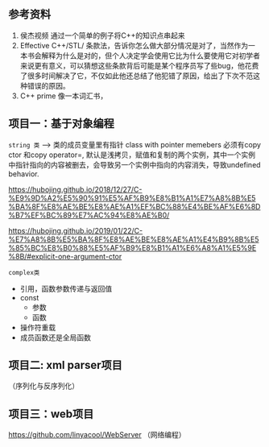 
## 参考资料
1. 侯杰视频
   通过一个简单的例子将C++的知识点串起来
2. Effective C++/STL/ 
   条款法，告诉你怎么做大部分情况是对了，当然作为一本书会解释为什么是对的，但个人决定学会使用它比为什么要使用它对初学者来说更有意义，可以猜想这些条款背后可能是某个程序员写了些bug，他花费了很多时间解决了它，不仅如此他还总结了他犯错了原因，给出了下次不范这种错误的原因。
3. C++ prime
   像一本词汇书，

## 项目一：基于对象编程
`string 类` --> 类的成员变量里有指针
class with pointer memebers 必须有copy ctor 和copy operator=, 默认是浅拷贝，赋值和复制的两个实例，其中一个实例中指针指向的内容被删去，会导致另一个实例中指向的内容消失，导致undefined behavior.

https://hubojing.github.io/2018/12/27/C-%E9%9D%A2%E5%90%91%E5%AF%B9%E8%B1%A1%E7%A8%8B%E5%BA%8F%E8%AE%BE%E8%AE%A1%EF%BC%88%E4%BE%AF%E6%8D%B7%EF%BC%89%E7%AC%94%E8%AE%B0/

https://hubojing.github.io/2019/01/22/C-%E7%A8%8B%E5%BA%8F%E8%AE%BE%E8%AE%A1%E4%B9%8B%E5%85%BC%E8%B0%88%E5%AF%B9%E8%B1%A1%E6%A8%A1%E5%9E%8B/#explicit-one-argument-ctor


`complex类`
* 引用，函数参数传递与返回值
* const
  - 参数
  - 函数
* 操作符重载
* 成员函数还是全局函数

## 项目二: xml parser项目
（序列化与反序列化）

## 项目三：web项目
https://github.com/linyacool/WebServer
（网络编程）